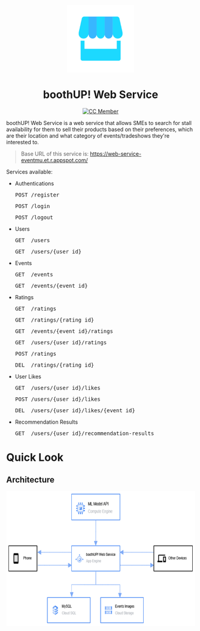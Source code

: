 <p align="center">
  <img src="/img/logo.jpg" alt="Logo" height="180">
</p>

<h1 align="center">boothUP! Web Service</h1>

<div align="center">

[![CC Member](https://img.shields.io/github/contributors/Bangkit-Capstone-CR23-PR565/Cloud-Computing?color=blue)](#cc-member)
  
</div>

boothUP! Web Service is a web service that allows SMEs to search for stall availability for them to sell their products based on their preferences, which are their location and what category of events/tradeshows they're interested to.

> Base URL of this service is: https://web-service-eventmu.et.r.appspot.com/

Services available:

- Authentications
  <pre>POST /register</pre>
  <pre>POST /login</pre>
  <pre>POST /logout</pre>

- Users
  <pre>GET  /users</pre>
  <pre>GET  /users/{user_id}</pre>

- Events
  <pre>GET  /events</pre>
  <pre>GET  /events/{event_id}</pre>

- Ratings
  <pre>GET  /ratings</pre>
  <pre>GET  /ratings/{rating_id}</pre>
  <pre>GET  /events/{event_id}/ratings</pre>
  <pre>GET  /users/{user_id}/ratings</pre>
  <pre>POST /ratings</pre>
  <pre>DEL  /ratings/{rating_id}</pre>

- User Likes
  <pre>GET  /users/{user_id}/likes</pre>
  <pre>POST /users/{user_id}/likes</pre>
  <pre>DEL  /users/{user_id}/likes/{event_id}</pre>

- Recommendation Results
  <pre>GET  /users/{user_id}/recommendation-results</pre>
  
# Quick Look

## Architecture

<p align="center">
  <img src="img/gcp_architecture.png" alt="GCP Architecture" height="360"/>
</p>
